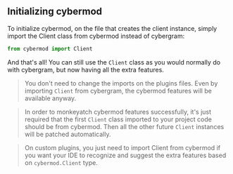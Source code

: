 ## Initializing cybermod

To initialize cybermod, on the file that creates the client instance, simply import the Client class from cybermod instead
of cybergram:

```python
from cybermod import Client
```

And that's all! You can still use the `Client` class as you would normally do with cybergram, but now having all the
extra features.

>You don't need to change the imports on the plugins files. Even by importing `Client` from cybergram, the cybermod  features will be available anyway.

>In order to monkeyatch cybermod features successfully, it's just required that the  first `Client` class imported to your project code should be from cybermod. Then all the other future `Client` instances  will be patched automatically.

>On custom plugins, you just need to import Client from cybermod if you want your IDE to recognize and suggest
the extra features based on `cybermod.Client` type.
